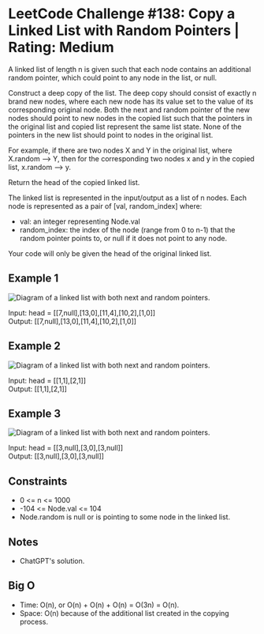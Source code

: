 # LeetCode Challenge #138: Copy a Linked List with Random Pointers | Rating: Medium

A linked list of length n is given such that each node contains an additional random pointer, which could point to any node in the list, or null.

Construct a deep copy of the list. The deep copy should consist of exactly n brand new nodes, where each new node has its value set to the value of its corresponding original node. Both the next and random pointer of the new nodes should point to new nodes in the copied list such that the pointers in the original list and copied list represent the same list state. None of the pointers in the new list should point to nodes in the original list.

For example, if there are two nodes X and Y in the original list, where X.random --> Y, then for the corresponding two nodes x and y in the copied list, x.random --> y.

Return the head of the copied linked list.

The linked list is represented in the input/output as a list of n nodes. Each node is represented as a pair of [val, random_index] where:

- val: an integer representing Node.val
- random_index: the index of the node (range from 0 to n-1) that the random pointer points to, or null if it does not point to any node.

Your code will only be given the head of the original linked list.

## Example 1

![Diagram of a linked list with both next and random pointers.](https://assets.leetcode.com/uploads/2019/12/18/e1.png)

Input: head = [[7,null],[13,0],[11,4],[10,2],[1,0]]  
Output: [[7,null],[13,0],[11,4],[10,2],[1,0]]

## Example 2

![Diagram of a linked list with both next and random pointers.](https://assets.leetcode.com/uploads/2019/12/18/e2.png)

Input: head = [[1,1],[2,1]]  
Output: [[1,1],[2,1]]

## Example 3

![Diagram of a linked list with both next and random pointers.](https://assets.leetcode.com/uploads/2019/12/18/e3.png)

Input: head = [[3,null],[3,0],[3,null]]  
Output: [[3,null],[3,0],[3,null]]

## Constraints

- 0 <= n <= 1000
- -104 <= Node.val <= 104
- Node.random is null or is pointing to some node in the linked list.

## Notes

- ChatGPT's solution.

## Big O

- Time: O(n), or O(n) + O(n) + O(n) = O(3n) = O(n).
- Space:  O(n) because of the additional list created in the copying process.
